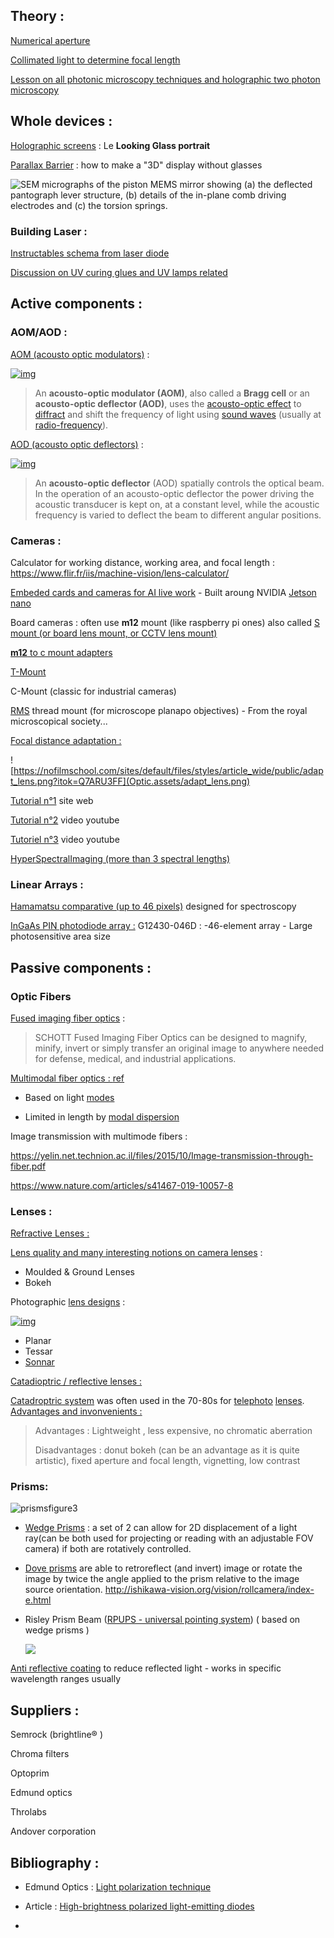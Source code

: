 ## Theory : 

[Numerical aperture](https://www.zeiss.com/microscopy/int/solutions/reference/basic-microscopy/numerical-aperture-and-resolution.html)

[Collimated light to determine focal length](https://www.edmundoptics.com/knowledge-center/video/tutorials/understanding-collimation-to-determine-optical-lens-focal-length/)



[Lesson on all photonic microscopy techniques and holographic two photon microscopy](https://www.vassanellilab.eu//wp-content/uploads/2016/02/holgraphic-two-photon-microscopy.pdf)

## Whole devices : 

[Holographic screens](https://www.crumpe.com/2020/12/looking-glass-portrait-cadre-photo-qui-transforme-les-portraits-iphone-en-hologrammes-3d/) : Le **Looking Glass portrait**

[Parallax Barrier](https://en.wikipedia.org/wiki/Parallax_barrier) : how to make a "3D" display without glasses 

![SEM micrographs of the piston MEMS mirror showing (a) the deflected pantograph lever structure, (b) details of the in-plane comb driving electrodes and (c) the torsion springs.](Optic.assets/SEM-micrographs-of-the-piston-MEMS-mirror-showing-a-the-deflected-pantograph-lever.jpg)

### Building Laser :

[Instructables schema from laser diode](https://www.instructables.com/id/How-to-build-a-laser-general-guide/)

[Discussion on UV curing glues and UV lamps related](https://www.researchgate.net/post/How_to_choose_a_UV_curing_lamp1) 



## Active components :

### AOM/AOD :

[AOM (acousto optic modulators)](https://en.wikipedia.org/wiki/Acousto-optic_modulator#Modelocking) : 

[![img](Optic.assets/260px-Acousto-optic_Modulator.png)](https://en.wikipedia.org/wiki/File:Acousto-optic_Modulator.png)

> An **acousto-optic modulator (AOM)**, also called a **Bragg cell** or an **acousto-optic deflector (AOD)**, uses the [acousto-optic effect](https://en.wikipedia.org/wiki/Acousto-optic_effect) to [diffract](https://en.wikipedia.org/wiki/Diffraction) and shift the frequency of light using [sound waves](https://en.wikipedia.org/wiki/Sound_wave) (usually at [radio-frequency](https://en.wikipedia.org/wiki/Radio-frequency)).

[AOD (acousto optic deflectors)](https://en.wikipedia.org/wiki/Acousto-optic_deflector) : 

[![img](Optic.assets/539px-Bragg's_Condition.jpg)](https://en.wikipedia.org/wiki/File:Bragg's_Condition.jpg)

> An **acousto-optic deflector** (AOD) spatially controls the optical  beam.  In the operation of an acousto-optic deflector the power driving  the acoustic transducer is kept on, at a constant level, while the  acoustic frequency is varied to deflect the beam to different angular  positions.



### Cameras :

Calculator for working distance, working area, and focal length : https://www.flir.fr/iis/machine-vision/lens-calculator/

[Embeded cards and cameras for AI live work](https://www.theimagingsource.com/embedded-vision/development-kits/nvidia-jetson-nano/?utm_medium=E-Mail&utm_source=Newsletter+on+December+02%2C+2020&utm_campaign=Newsletter+on+December+02%2C+2020+%28en_US%29&utm_content=hero) - Built aroung NVIDIA [Jetson nano](https://developer.nvidia.com/embedded/jetson-nano-developer-kit)

Board cameras : often use **m12**  mount (like raspberry pi ones) also called [S mount (or board lens mount, or CCTV lens mount)](https://en.wikipedia.org/wiki/S-mount_(CCTV_lens))

[**m12**  to c mount adapters](https://www.google.com/search?client=firefox-b-d&q=m12+to+c+mount+adapter) 

[T-Mount](https://en.wikipedia.org/wiki/T-mount)

C-Mount (classic for industrial cameras)

[RMS](https://en.wikipedia.org/wiki/Royal_Microscopical_Society) thread mount (for microscope planapo objectives) - From the royal microscopical society...

<u>Focal distance adaptation :</u> 



![https://nofilmschool.com/sites/default/files/styles/article_wide/public/adapt_lens.png?itok=Q7ARU3FF](Optic.assets/adapt_lens.png)

[Tutorial n°1](https://nofilmschool.com/2016/08/tutorial-mount-any-lens-your-camera-easy-trick) site web

[Tutorial n°2](https://www.youtube.com/watch?v=dj6Y1SDnQJQ) video youtube

[Tutoriel n°3](https://www.youtube.com/watch?v=UR7JHHgNd38) video youtube

[HyperSpectralImaging (more than 3 spectral lengths)](https://en.wikipedia.org/wiki/Hyperspectral_imaging)









### Linear Arrays : 

[Hamamatsu comparative (up to 46 pixels)](https://www.hamamatsu.com/eu/en/product/optical-sensors/photodiodes/ingaas-photodiode-array/ingaas-photodiode-array/index.html) designed for spectroscopy

<u>InGaAs PIN photodiode array :</u> 
G12430-046D : -46-element array - Large photosensitive area size



## Passive components :





### Optic Fibers

[Fused imaging fiber optics](https://www.schott.com/en-us/products/fused-imaging-fiber-optics) :

> SCHOTT Fused Imaging Fiber Optics can be designed to magnify, minify,  invert or simply transfer an original image to anywhere needed for  defense, medical, and industrial applications.



<u>Multimodal fiber optics : [ref](https://en.wikipedia.org/wiki/Multi-mode_optical_fiber)</u>

- Based on light [modes](https://en.wikipedia.org/wiki/Normal_mode)

- Limited in length by [modal dispersion](https://en.wikipedia.org/wiki/Modal_dispersion)

Image transmission with multimode fibers :

https://yelin.net.technion.ac.il/files/2015/10/Image-transmission-through-fiber.pdf

https://www.nature.com/articles/s41467-019-10057-8

### Lenses :

<u>Refractive Lenses :</u>

[Lens quality and many interesting notions on camera lenses](https://photography.tutsplus.com/articles/everything-you-need-to-know-about-lens-quality--photo-14430) :

- Moulded & Ground Lenses
- Bokeh

Photographic [lens designs](https://en.wikipedia.org/wiki/Photographic_lens_design#Types_of_lenses)  : 

[![img](Optic.assets/220px-Zeiss_Otus_55mm_f1.4_cut.jpg)](https://en.wikipedia.org/wiki/File:Zeiss_Otus_55mm_f1.4_cut.jpg)

- Planar
- Tessar
- [Sonnar](https://en.wikipedia.org/wiki/Zeiss_Sonnar)

<u>Catadioptric / reflective lenses :</u>

[Catadroptric system](https://en.wikipedia.org/wiki/Catadioptric_system) was often used in the 70-80s for [telephoto](https://en.wikipedia.org/wiki/Telephoto) [lenses](https://en.wikipedia.org/wiki/Photographic_lens). [Advantages and invonvenients :](https://advancedphototech.wordpress.com/lenses/mirror-mirror-a-guide-to-choosing-and-using-mirror-lenses/)

> Advantages : Lightweight , less expensive, no chromatic aberration
>
> Disadvantages : donut bokeh (can be an advantage as it is quite artistic), fixed aperture and focal length, vignetting, low contrast

### Prisms:

![prismsfigure3](Optic.assets/prismsfigure3.jpg)

- [Wedge Prisms](https://www.thorlabs.com/newgrouppage9.cfm?objectgroup_id=147) : a set of 2 can allow for 2D displacement of a light ray(can be both used for projecting or reading with an adjustable FOV camera) if both are rotatively controlled.
- [Dove prisms](https://www.thorlabs.com/newgrouppage9.cfm?objectgroup_id=6810) are able to retroreflect (and invert) image or rotate the image by twice the angle applied to the prism relative to the image source orientation. http://ishikawa-vision.org/vision/rollcamera/index-e.html

- Risley Prism Beam ([RPUPS - universal pointing system](https://www.spiedigitallibrary.org/conference-proceedings-of-spie/9579/95790B/Risley-prism-universal-pointing-system-RPUPS/10.1117/12.2188088.short?SSO=1)) ( based on wedge prisms )

	![](Optic.assets/00010_psisdg9579_95790B_03.jpg)



[Anti reflective coating](https://en.wikipedia.org/wiki/Anti-reflective_coating) to reduce reflected light - works in specific wavelength ranges usually



## Suppliers :

Semrock (brightline:registered: )  

Chroma filters 

Optoprim

Edmund optics

Throlabs

Andover corporation







## Bibliography :

- Edmund Optics : [Light polarization technique](https://www.edmundoptics.eu/knowledge-center/application-notes/illumination/successful-light-polarization-techniques/)

- Article : [High-brightness polarized light-emitting diodes](https://www.nature.com/articles/lsa201222)

- 
